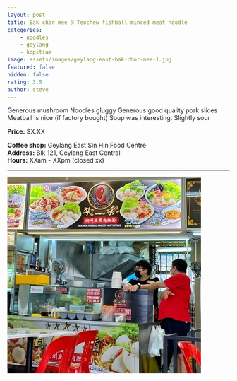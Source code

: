 ```yaml
---
layout: post
title: Bak chor mee @ Teochew fishball minced meat noodle
categories: 
    - noodles
    - geylang
    - kopitiam
image: assets/images/geylang-east-bak-chor-mee-1.jpg
featured: false
hidden: false
rating: 3.5
author: steve
---
```


Generous mushroom
Noodles gluggy 
Generous good quality pork slices
Meatball is nice (if factory bought)
Soup was interesting. Slightly sour 

**Price:** $X.XX  

**Coffee shop:** Geylang East Sin Hin Food Centre  
**Address:** Blk 121, Geylang East Central  
**Hours:** XXam - XXpm (closed xx)  

***  

![Alt text](/assets/images/geylang-east-bak-chor-mee-2.jpg "alt text")

